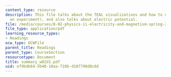 ```yaml
---
content_type: resource
description: This file talks about the TEAL visualizations and how to use them (with
  an experiment), and also talks about electric potential.
file: /media/courses/8-02-physics-ii-electricity-and-magnetism-spring-2007/ef9b4b645b4810aa728bd187798d8c6d_summary_w02d1.pdf
file_type: application/pdf
learning_resource_types:
- Readings
ocw_type: OCWFile
parent_title: Readings
parent_type: CourseSection
resourcetype: Document
title: summary_w02d1.pdf
uid: ef9b4b64-5b48-10aa-728b-d187798d8c6d
---
```

